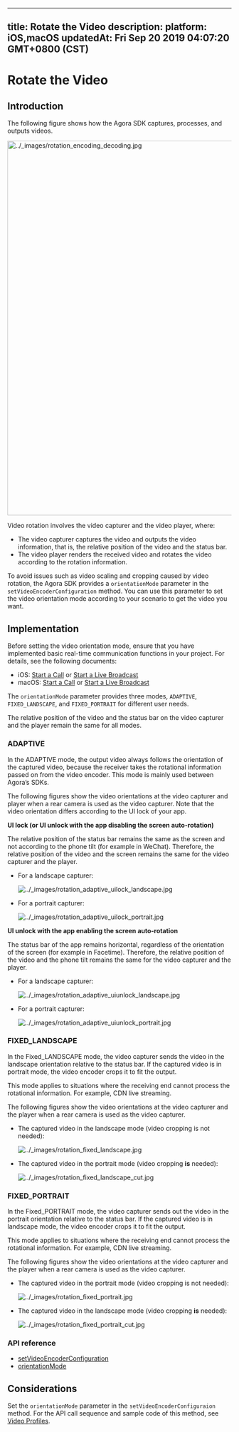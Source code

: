 
---
title: Rotate the Video
description: 
platform: iOS,macOS
updatedAt: Fri Sep 20 2019 04:07:20 GMT+0800 (CST)
---
# Rotate the Video
## Introduction

The following figure shows how the Agora SDK captures, processes, and outputs videos.

<img alt="../_images/rotation_encoding_decoding.jpg" src="https://web-cdn.agora.io/docs-files/en/rotation_encoding_decoding.jpg" style="width: 840px; "/>

Video rotation involves the video capturer and the video player, where:

- The video capturer captures the video and outputs the video information, that is, the relative position of the video and the status bar.
- The video player renders the received video and rotates the video according to the rotation information.

To avoid issues such as video scaling and cropping caused by video rotation, the Agora SDK provides a `orientationMode` parameter in the `setVideoEncoderConfiguration` method. You can use this parameter to set the video orientation mode according to your scenario to get the video you want.

## Implementation

Before setting the video orientation mode, ensure that you have implemented basic real-time communication functions in your project. For details, see the following documents:

- iOS: [Start a Call](../../en/Video/start_call_ios.md) or [Start a Live Broadcast](../../en/Video/start_live_ios.md)
- macOS: [Start a Call](../../en/Video/start_call_mac.md) or [Start a Live Broadcast](../../en/Video/start_live_mac.md)

The `orientationMode` parameter provides three modes, `ADAPTIVE`, `FIXED_LANDSCAPE`, and `FIXED_PORTRAIT` for different user needs. 

<div class="alert note">The relative position of the video and the status bar on the video capturer and the player remain the same for all modes.</div>

### ADAPTIVE

In the ADAPTIVE mode, the output video always follows the orientation of the captured video, because the receiver takes the rotational information passed on from the video encoder. This mode is mainly used between Agora’s SDKs.

The following figures show the video orientations at the video capturer and player when a rear camera is used as the video capturer. Note that the video orientation differs according to the UI lock of your app.

**UI lock (or UI unlock with the app disabling the screen auto-rotation)**

The relative position of the status bar remains the same as the screen and not according to the phone tilt \(for example in WeChat\). Therefore, the relative position of the video and the screen remains the same for the video capturer and the player.
		
- For a landscape capturer:

  <img alt="../_images/rotation_adaptive_uilock_landscape.jpg" src="https://web-cdn.agora.io/docs-files/en/rotation_adaptive_uilock_landscape.jpg" />

- For a portrait capturer:
   
   <img alt="../_images/rotation_adaptive_uilock_portrait.jpg" src="https://web-cdn.agora.io/docs-files/en/rotation_adaptive_uilock_portrait.jpg" />

**UI unlock with the app enabling the screen auto-rotation**

The status bar of the app remains horizontal, regardless of the orientation of the screen \(for example in Facetime\). Therefore, the relative position of the video and the phone tilt remains the same for the video capturer and the player.

- For a landscape capturer:

    <img alt="../_images/rotation_adaptive_uiunlock_landscape.jpg" src="https://web-cdn.agora.io/docs-files/en/rotation_adaptive_uiunlock_landscape.jpg" />

- For a portrait capturer:

    <img alt="../_images/rotation_adaptive_uiunlock_portrait.jpg" src="https://web-cdn.agora.io/docs-files/en/rotation_adaptive_uiunlock_portrait.jpg" />


### FIXED_LANDSCAPE

In the Fixed_LANDSCAPE mode, the video capturer sends the video in the landscape orientation relative to the status bar. If the captured video is in portrait mode, the video encoder crops it to fit the output. 

This mode applies to situations where the receiving end cannot process the rotational information. For example, CDN live streaming.

The following figures show the video orientations at the video capturer and the player when a rear camera is used as the video capturer.

-   The captured video in the landscape mode (video cropping is not needed):

    <img alt="../_images/rotation_fixed_landscape.jpg" src="https://web-cdn.agora.io/docs-files/en/rotation_fixed_landscape.jpg" />

-   The captured video in the portrait mode (video cropping **is** needed):

    <img alt="../_images/rotation_fixed_landscape_cut.jpg" src="https://web-cdn.agora.io/docs-files/en/rotation_fixed_landscape_cut.jpg" />


### FIXED_PORTRAIT

In the Fixed_PORTRAIT mode, the video capturer sends out the video in the portrait orientation relative to the status bar. If the captured video is in landscape mode, the video encoder crops it to fit the output. 

This mode applies to situations where the receiving end cannot process the rotational information. For example, CDN live streaming.

The following figures show the video orientations at the video capturer and the player when a rear camera is used as the video capturer.

-   The captured video in the portrait mode (video cropping is not needed):

    <img alt="../_images/rotation_fixed_portrait.jpg" src="https://web-cdn.agora.io/docs-files/en/rotation_fixed_portrait.jpg" />

-   The captured video in the landscape mode (video cropping **is** needed):

    <img alt="../_images/rotation_fixed_portrait_cut.jpg" src="https://web-cdn.agora.io/docs-files/en/rotation_fixed_portrait_cut.jpg" />

### API reference

- [setVideoEncoderConfiguration](https://docs.agora.io/en/Video/API%20Reference/oc/Classes/AgoraRtcEngineKit.html#//api/name/setVideoEncoderConfiguration:)
- [orientationMode](https://docs.agora.io/en/Video/API%20Reference/oc/Classes/AgoraVideoEncoderConfiguration.html#//api/name/orientationMode)

## Considerations

Set the `orientationMode` parameter in the `setVideoEncoderConfiguraion` method. For the API call sequence and sample code of this method, see [Video Profiles](../../en/Video/video_profile_apple.md).
